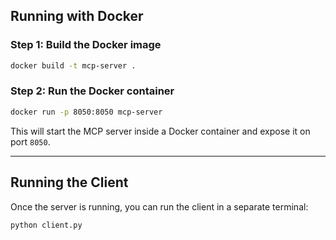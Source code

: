 ## Running with Docker

### Step 1: Build the Docker image

```bash
docker build -t mcp-server .
```

### Step 2: Run the Docker container

```bash
docker run -p 8050:8050 mcp-server
```

This will start the MCP server inside a Docker container and expose it on port `8050`.

---

## Running the Client

Once the server is running, you can run the client in a separate terminal:

```bash
python client.py
```